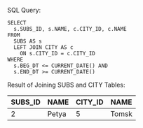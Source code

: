 

SQL Query:
```
SELECT 
  s.SUBS_ID, s.NAME, c.CITY_ID, c.NAME 
FROM 
  SUBS AS s 
  LEFT JOIN CITY AS c 
    ON s.CITY_ID = c.CITY_ID 
WHERE 
  s.BEG_DT <= CURRENT_DATE() AND 
  s.END_DT >= CURRENT_DATE()
```

Result of Joining SUBS and CITY Tables:

| SUBS_ID | NAME  | CITY_ID | NAME    |
|---------|-------|---------|---------|
| 2       | Petya | 5       | Tomsk   |